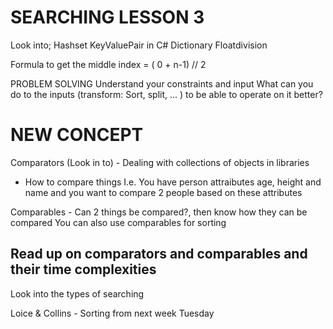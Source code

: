 # SEARCHING LESSON 3


Look into;
Hashset
KeyValuePair in C#
Dictionary
Floatdivision

Formula to get the middle index = ( 0 + n-1) // 2

PROBLEM SOLVING
Understand your constraints and input
What can you do to the inputs (transform: Sort, split, ... ) to be able to operate on it better?

# NEW CONCEPT
Comparators (Look in to) - Dealing with collections of objects in libraries
- How to compare things
I.e. You have person attraibutes age, height and name and you want to compare 2 people based on these attributes

Comparables - Can 2 things be compared?, then know how they can be compared
You can also use comparables for sorting

## Read up on comparators and comparables and their time complexities
Look into the types of searching

Loice & Collins - Sorting from next week Tuesday

